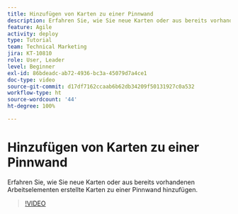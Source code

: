 ```yaml
---
title: Hinzufügen von Karten zu einer Pinnwand
description: Erfahren Sie, wie Sie neue Karten oder aus bereits vorhandenen Arbeitselementen erstellte Karten zu einer Pinnwand hinzufügen.
feature: Agile
activity: deploy
type: Tutorial
team: Technical Marketing
jira: KT-10810
role: User, Leader
level: Beginner
exl-id: 86bdeadc-ab72-4936-bc3a-45079d7a4ce1
doc-type: video
source-git-commit: d17df7162ccaab6b62db34209f50131927c0a532
workflow-type: ht
source-wordcount: '44'
ht-degree: 100%

---
```


# Hinzufügen von Karten zu einer Pinnwand

Erfahren Sie, wie Sie neue Karten oder aus bereits vorhandenen Arbeitselementen erstellte Karten zu einer Pinnwand hinzufügen.

>[!VIDEO](https://video.tv.adobe.com/v/346617/?quality=12&learn=on&enablevpops)
